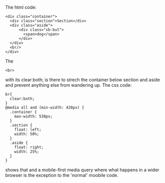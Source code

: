 The html code:

    <div class="container">
      <div class="section">Section</div>
      <div class="aside">
          <div class="sb-but">
            <span>dog</span> 
          </div>
      </div>
      <br/>
    </div>

The 

    <br> 

with its clear:both; is there to strech the container below section and aside and prevent anything else from wandering up. 
The css code:
    
    br{
      clear:both;
    }    
    @media all and (min-width: 420px) {
      .container {
        max-width: 538px;
      }
      .section {
        float: left;
        width: 50%;
      }
      .aside {
        float: right;
        width: 25%;
      }
    }    

shows that and a mobile-first media query where what happens in a wider browser is the exception to the 'normal' moobile code.    